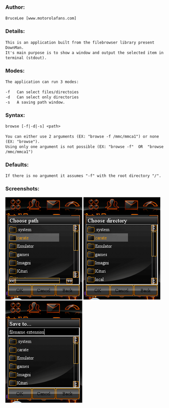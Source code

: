 ### Author:
    BruceLee [www.motorolafans.com]


### Details:
    This is an application built from the filebrowser library present DownMan.
    It's main purpose is to show a window and output the selected item in terminal (stdout).


### Modes:
    The application can run 3 modes:
    
    -f   Can select files/directoies
    -d   Can select only directories
    -s   A saving path window.


### Syntax:
    browse [-f|-d|-s] <path>
    
    You can either use 2 arguments (EX: "browse -f /mmc/mmca1") or none (EX: "browse").
    Using only one argument is not possible (EX: "browse -f"  OR  "browse /mmc/mmca1")


### Defaults:
    If there is no argument it assumes "-f" with the root directory "/".


### Screenshots:

![20111122145543.jpg](https://github.com/blchinezu/EZX-Projects/blob/master/Apps/browse/screens/20111122145543.png?raw=true)
![20111122145623.jpg](https://github.com/blchinezu/EZX-Projects/blob/master/Apps/browse/screens/20111122145623.png?raw=true)
![20111122145711.jpg](https://github.com/blchinezu/EZX-Projects/blob/master/Apps/browse/screens/20111122145711.png?raw=true)
